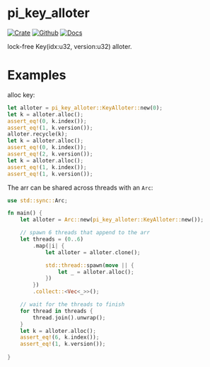 # pi_key_alloter

[![Crate](https://img.shields.io/crates/v/pi_key_alloter?style=for-the-badge)](https://crates.io/crates/pi_key_alloter)
[![Github](https://img.shields.io/badge/github-pi_key_alloter-success?style=for-the-badge)](https://github.com/GaiaWorld/pi_key_alloter)
[![Docs](https://img.shields.io/badge/docs.rs-0.2.2-4d76ae?style=for-the-badge)](https://docs.rs/pi_key_alloter)

lock-free Key(idx:u32, version:u32) alloter.

# Examples

alloc key:

```rust
let alloter = pi_key_alloter::KeyAlloter::new(0);
let k = alloter.alloc();
assert_eq!(0, k.index());
assert_eq!(1, k.version());
alloter.recycle(k);
let k = alloter.alloc();
assert_eq!(0, k.index());
assert_eq!(2, k.version());
let k = alloter.alloc();
assert_eq!(1, k.index());
assert_eq!(1, k.version());
```

The arr can be shared across threads with an `Arc`:

```rust
use std::sync::Arc;

fn main() {
    let alloter = Arc::new(pi_key_alloter::KeyAlloter::new());

    // spawn 6 threads that append to the arr
    let threads = (0..6)
        .map(|i| {
            let alloter = alloter.clone();

            std::thread::spawn(move || {
                let _ = alloter.alloc();
            })
        })
        .collect::<Vec<_>>();

    // wait for the threads to finish
    for thread in threads {
        thread.join().unwrap();
    }
    let k = alloter.alloc();
    assert_eq!(6, k.index());
    assert_eq!(1, k.version());
    
}
```


